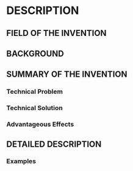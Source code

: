 # DESCRIPTION

## FIELD OF THE INVENTION

## BACKGROUND

## SUMMARY OF THE INVENTION

### Technical Problem

### Technical Solution

### Advantageous Effects

## DETAILED DESCRIPTION

### Examples

